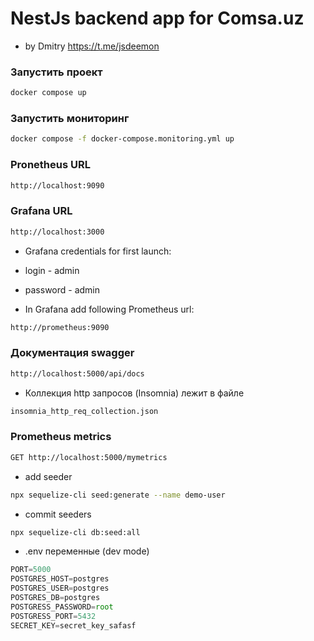 # NestJs backend app for Comsa.uz
- by Dmitry https://t.me/jsdeemon

### Запустить проект
```bash
docker compose up
``` 

### Запустить мониторинг
```bash
docker compose -f docker-compose.monitoring.yml up
```
### Pronetheus URL
```bash
http://localhost:9090
``` 

### Grafana URL
```bash
http://localhost:3000
```

- Grafana credentials for first launch:
- login - admin
- password - admin

- In Grafana add following Prometheus url:
```bash
http://prometheus:9090
```

### Документация swagger
```bash
http://localhost:5000/api/docs 
```
- Коллекция http запросов (Insomnia) лежит в файле
```bash
insomnia_http_req_collection.json
```

### Prometheus metrics
```bash
GET http://localhost:5000/mymetrics
```

- add seeder
```bash
npx sequelize-cli seed:generate --name demo-user
```

- commit seeders
```bash
npx sequelize-cli db:seed:all
```

- .env переменные (dev mode)
```javascript
PORT=5000
POSTGRES_HOST=postgres
POSTGRES_USER=postgres
POSTGRES_DB=postgres
POSTGRESS_PASSWORD=root
POSTGRESS_PORT=5432
SECRET_KEY=secret_key_safasf
```




